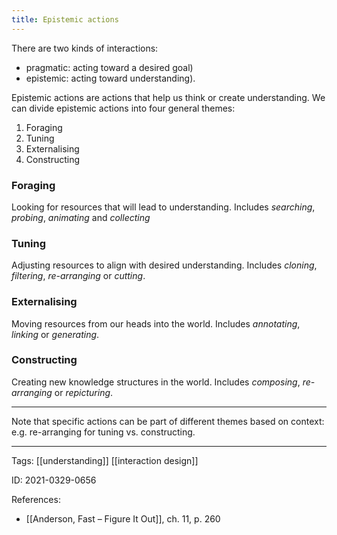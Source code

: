 ```yaml
---
title: Epistemic actions
---
```


There are two kinds of interactions: 
- pragmatic: acting toward a desired goal)
- epistemic: acting toward understanding).

Epistemic actions are actions that help us think or create understanding.
We can divide epistemic actions into four general themes:

1. Foraging
2. Tuning
3. Externalising
4. Constructing

### Foraging
Looking for resources that will lead to understanding. Includes *searching*, *probing*, *animating* and *collecting*

### Tuning
Adjusting resources to align with desired understanding. Includes *cloning*, *filtering*, *re-arranging* or *cutting*.

### Externalising
Moving resources from our heads into the world. Includes *annotating*, *linking* or *generating*.

### Constructing
Creating new knowledge structures in the world. Includes *composing*, *re-arranging* or *repicturing*.

---

Note that specific actions can be part of different themes based on context: e.g. re-arranging for tuning vs. constructing.

---

Tags: [[understanding]] [[interaction design]]

ID: 2021-0329-0656

References:
- [[Anderson, Fast – Figure It Out]], ch. 11, p. 260
